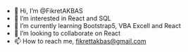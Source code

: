 - 👋 Hi, I’m @FikretAKBAS
- 👀 I’m interested in React and SQL
- 🌱 I’m currently learning Bootstrap5, VBA Excell and React
- 💞️ I’m looking to collaborate on React
- 📫 How to reach me, fikrettakbas@gmail.com

<!---
FikretAKBAS/FikretAKBAS is a ✨ special ✨ repository because its `README.md` (this file) appears on your GitHub profile.
You can click the Preview link to take a look at your changes.
--->
